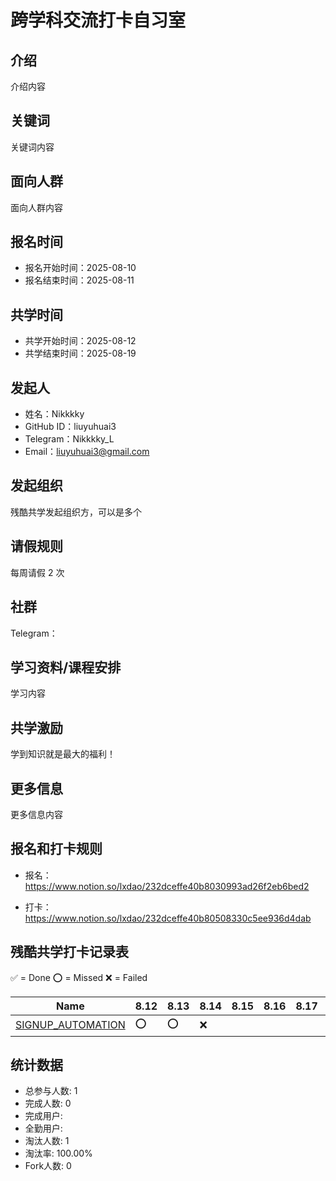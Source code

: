 # 跨学科交流打卡自习室

## 介绍

介绍内容

## 关键词

关键词内容

## 面向人群

面向人群内容

## 报名时间

- 报名开始时间：2025-08-10
- 报名结束时间：2025-08-11

## 共学时间

- 共学开始时间：2025-08-12
- 共学结束时间：2025-08-19

## 发起人

- 姓名：Nikkkky
- GitHub ID：liuyuhuai3
- Telegram：Nikkkky_L
- Email：liuyuhuai3@gmail.com

## 发起组织

残酷共学发起组织方，可以是多个

## 请假规则

每周请假 2 次

## 社群

Telegram：

## 学习资料/课程安排

学习内容

## 共学激励

学到知识就是最大的福利！

## 更多信息

更多信息内容

## 报名和打卡规则

- 报名：https://www.notion.so/lxdao/232dceffe40b8030993ad26f2eb6bed2

- 打卡：https://www.notion.so/lxdao/232dceffe40b80508330c5ee936d4dab

## 残酷共学打卡记录表

✅ = Done ⭕️ = Missed ❌ = Failed

<!-- START_COMMIT_TABLE -->
| Name | 8.12 | 8.13 | 8.14 | 8.15 | 8.16 | 8.17 | 8.18 | 8.19 |
| ------------- | ---- | ---- | ---- | ---- | ---- | ---- | ---- | ---- |
| [SIGNUP_AUTOMATION](https://github.com/IntensiveCoLearning/CrossLab/blob/main/SIGNUP_AUTOMATION.md) | ⭕️ | ⭕️ | ❌ | | | | | |
<!-- END_COMMIT_TABLE -->











































<!-- STATISTICALDATA_START -->
## 统计数据

- 总参与人数: 1
- 完成人数: 0
- 完成用户: 
- 全勤用户: 
- 淘汰人数: 1
- 淘汰率: 100.00%
- Fork人数: 0
<!-- STATISTICALDATA_END -->
